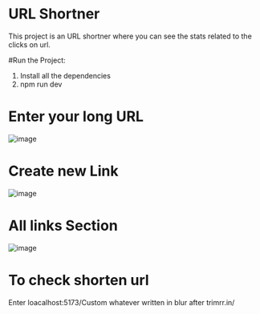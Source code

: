 # URL Shortner
This project is an URL shortner where you can see the stats related to the clicks on url.

#Run the Project: 
1. Install all the dependencies
2. npm run dev

# Enter your long URL
![image](https://github.com/user-attachments/assets/16ef8c1c-f1e4-40a2-8370-3cf1d4caf3e9)

# Create new Link
![image](https://github.com/user-attachments/assets/bc355f48-3501-4ebc-8847-c61cc6d3c97e)

# All links Section
![image](https://github.com/user-attachments/assets/b5df3dfd-7f71-4c45-b8af-1e2a1347ded2)

# To check shorten url 
Enter loacalhost:5173/Custom whatever written in blur after trimrr.in/

